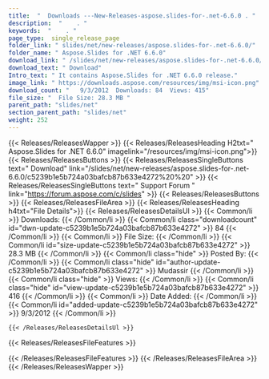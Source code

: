 ```yaml
---
title:  "  Downloads ---New-Releases-aspose.slides-for-.net-6.6.0 . " 
description:  "    . " 
keywords:  "    . " 
page_type:  single_release_page
folder_link: " slides/net/new-releases/aspose.slides-for-.net-6.6.0/"
folder_name: " Aspose.Slides for .NET 6.6.0"
download_link: " /slides/net/new-releases/aspose.slides-for-.net-6.6.0/c5239b1e5b724a03bafcb87b633e4272"
download_text: " Download"
Intro_text: " It contains Aspose.Slides for .NET 6.6.0 release."
image_link: " https://downloads.aspose.com/resources/img/msi-icon.png"
download_count: "   9/3/2012  Downloads: 84  Views: 415"
file_size: "  File Size: 28.3 MB "
parent_path: "slides/net"
section_parent_path: "slides/net"
weight: 252 
---
```


{{< Releases/ReleasesWapper >}}
  {{< Releases/ReleasesHeading H2txt=" Aspose.Slides for .NET 6.6.0" imagelink="/resources/img/msi-icon.png">}}
  {{< Releases/ReleasesButtons >}}
    {{< Releases/ReleasesSingleButtons text=" Download" link="/slides/net/new-releases/aspose.slides-for-.net-6.6.0/c5239b1e5b724a03bafcb87b633e4272%20%20" >}}
    {{< Releases/ReleasesSingleButtons text=" Support Forum " link="https://forum.aspose.com/c/slides" >}}
  {{< Releases/ReleasesButtons >}}
  {{< Releases/ReleasesFileArea >}}
    {{< Releases/ReleasesHeading h4txt="File Details">}}
    {{< Releases/ReleasesDetailsUl >}}
            {{< Common/li  >}} Downloads: {{< /Common/li >}} 
      {{< Common/li class="downloadcount" id="dwn-update-c5239b1e5b724a03bafcb87b633e4272" >}} 84 {{< /Common/li >}} 
      {{< Common/li  >}} File Size: {{< /Common/li >}} 
      {{< Common/li id="size-update-c5239b1e5b724a03bafcb87b633e4272" >}} 28.3 MB {{< /Common/li >}} 
      {{< Common/li  class="hide" >}} Posted By: {{< /Common/li >}} 
      {{< Common/li class="hide" id="author-update-c5239b1e5b724a03bafcb87b633e4272" >}} Mudassir {{< /Common/li >}} 
      {{< Common/li class="hide"  >}} Views: {{< /Common/li >}} 
      {{< Common/li class="hide" id="view-update-c5239b1e5b724a03bafcb87b633e4272" >}} 416 {{< /Common/li >}} 
      {{< Common/li  >}} Date Added: {{< /Common/li >}} 
      {{< Common/li id="added-update-c5239b1e5b724a03bafcb87b633e4272" >}} 9/3/2012 {{< /Common/li >}} 

    {{< /Releases/ReleasesDetailsUl >}}

  {{< Releases/ReleasesFileFeatures >}}
      
  {{< /Releases/ReleasesFileFeatures >}}
 {{< /Releases/ReleasesFileArea >}}
{{< /Releases/ReleasesWapper >}}


